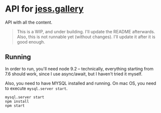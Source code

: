 # API for [jess.gallery](https://jess.gallery)

API with all the content.

> This is a WIP, and under building. I'll update the README afterwards.
> Also, this is not runnable yet (without changes). I'll update it after it is good enough.

## Running

In order to run, you'll need node 9.2 – technically, everything starting from 7.6 should work, since I use async/await, but I haven't tried it myself.

Also, you need to have MYSQL installed and running. On mac OS, you need to execute `mysql.server start`.

```
mysql.server start
npm install
npm start
```

